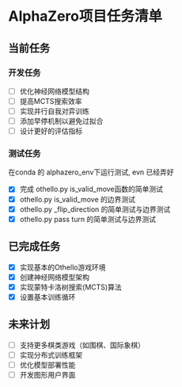 # AlphaZero项目任务清单

## 当前任务
### 开发任务
- [ ] 优化神经网络模型结构
- [ ] 提高MCTS搜索效率
- [ ] 实现并行自我对弈训练
- [ ] 添加早停机制以避免过拟合
- [ ] 设计更好的评估指标
### 测试任务
在conda 的 alphazero_env下运行测试, evn 已经弄好
- [x] 完成 othello.py is_valid_move函数的简单测试
- [x] othello.py is_valid_move 的边界测试
- [x] othello.py _flip_direction 的简单测试与边界测试
- [x] othello.py pass turn 的简单测试与边界测试
## 已完成任务

- [x] 实现基本的Othello游戏环境
- [x] 创建神经网络模型架构
- [x] 实现蒙特卡洛树搜索(MCTS)算法
- [x] 设置基本训练循环

## 未来计划

- [ ] 支持更多棋类游戏（如围棋、国际象棋）
- [ ] 实现分布式训练框架
- [ ] 优化模型部署性能
- [ ] 开发图形用户界面